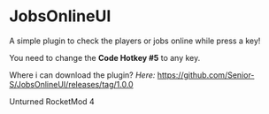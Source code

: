 # JobsOnlineUI
A simple plugin to check the players or jobs online while press a key!

You need to change the **Code Hotkey #5** to any key.

Where i can download the plugin?
*Here:* https://github.com/Senior-S/JobsOnlineUI/releases/tag/1.0.0

Unturned RocketMod 4
